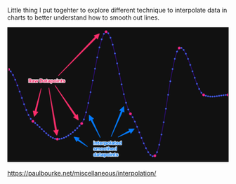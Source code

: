 Little thing I put togehter to explore different technique to interpolate data in charts to better understand how to smooth out lines.

![screenshot of a random line with 9 raw data points in euclidian space with 10 interpolated smoothing points between the raw points, learding to a smoothed line.](/screenshot.webp)

https://paulbourke.net/miscellaneous/interpolation/
